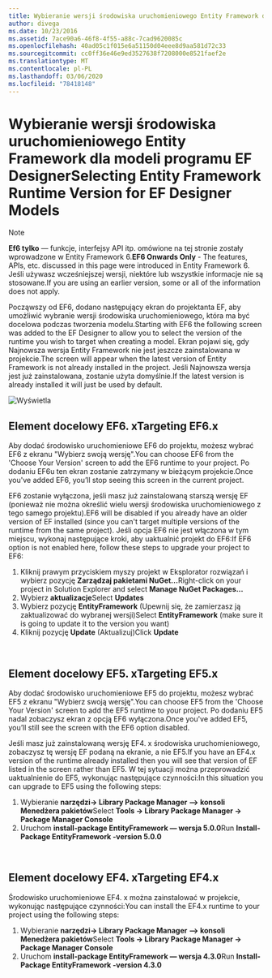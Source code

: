 ```yaml
---
title: Wybieranie wersji środowiska uruchomieniowego Entity Framework dla modeli programu EF Designer — EF6
author: divega
ms.date: 10/23/2016
ms.assetid: 7ace90a6-46f8-4f55-a88c-7cad9620085c
ms.openlocfilehash: 40ad05c1f015e6a51150d04eee8d9aa581d72c33
ms.sourcegitcommit: cc0ff36e46e9ed3527638f7208000e8521faef2e
ms.translationtype: MT
ms.contentlocale: pl-PL
ms.lasthandoff: 03/06/2020
ms.locfileid: "78418148"
---
```

# <a name="selecting-entity-framework-runtime-version-for-ef-designer-models"></a><span data-ttu-id="aee92-102">Wybieranie wersji środowiska uruchomieniowego Entity Framework dla modeli programu EF Designer</span><span class="sxs-lookup"><span data-stu-id="aee92-102">Selecting Entity Framework Runtime Version for EF Designer Models</span></span>
> [!NOTE]
> <span data-ttu-id="aee92-103">**Ef6 tylko** — funkcje, interfejsy API itp. omówione na tej stronie zostały wprowadzone w Entity Framework 6.</span><span class="sxs-lookup"><span data-stu-id="aee92-103">**EF6 Onwards Only** - The features, APIs, etc. discussed in this page were introduced in Entity Framework 6.</span></span> <span data-ttu-id="aee92-104">Jeśli używasz wcześniejszej wersji, niektóre lub wszystkie informacje nie są stosowane.</span><span class="sxs-lookup"><span data-stu-id="aee92-104">If you are using an earlier version, some or all of the information does not apply.</span></span>

<span data-ttu-id="aee92-105">Począwszy od EF6, dodano następujący ekran do projektanta EF, aby umożliwić wybranie wersji środowiska uruchomieniowego, która ma być docelowa podczas tworzenia modelu.</span><span class="sxs-lookup"><span data-stu-id="aee92-105">Starting with EF6 the following screen was added to the EF Designer to allow you to select the version of the runtime you wish to target when creating a model.</span></span> <span data-ttu-id="aee92-106">Ekran pojawi się, gdy Najnowsza wersja Entity Framework nie jest jeszcze zainstalowana w projekcie.</span><span class="sxs-lookup"><span data-stu-id="aee92-106">The screen will appear when the latest version of Entity Framework is not already installed in the project.</span></span> <span data-ttu-id="aee92-107">Jeśli Najnowsza wersja jest już zainstalowana, zostanie użyta domyślnie.</span><span class="sxs-lookup"><span data-stu-id="aee92-107">If the latest version is already installed it will just be used by default.</span></span>

![Wyświetla](~/ef6/media/screen.png)


## <a name="targeting-ef6x"></a><span data-ttu-id="aee92-109">Element docelowy EF6. x</span><span class="sxs-lookup"><span data-stu-id="aee92-109">Targeting EF6.x</span></span>

<span data-ttu-id="aee92-110">Aby dodać środowisko uruchomieniowe EF6 do projektu, możesz wybrać EF6 z ekranu "Wybierz swoją wersję".</span><span class="sxs-lookup"><span data-stu-id="aee92-110">You can choose EF6 from the 'Choose Your Version' screen to add the EF6 runtime to your project.</span></span> <span data-ttu-id="aee92-111">Po dodaniu EF6u ten ekran zostanie zatrzymany w bieżącym projekcie.</span><span class="sxs-lookup"><span data-stu-id="aee92-111">Once you've added EF6, you’ll stop seeing this screen in the current project.</span></span>

<span data-ttu-id="aee92-112">EF6 zostanie wyłączona, jeśli masz już zainstalowaną starszą wersję EF (ponieważ nie można określić wielu wersji środowiska uruchomieniowego z tego samego projektu).</span><span class="sxs-lookup"><span data-stu-id="aee92-112">EF6 will be disabled if you already have an older version of EF installed (since you can't target multiple versions of the runtime from the same project).</span></span> <span data-ttu-id="aee92-113">Jeśli opcja EF6 nie jest włączona w tym miejscu, wykonaj następujące kroki, aby uaktualnić projekt do EF6:</span><span class="sxs-lookup"><span data-stu-id="aee92-113">If EF6 option is not enabled here, follow these steps to upgrade your project to EF6:</span></span>

1.  <span data-ttu-id="aee92-114">Kliknij prawym przyciskiem myszy projekt w Eksplorator rozwiązań i wybierz pozycję **Zarządzaj pakietami NuGet...**</span><span class="sxs-lookup"><span data-stu-id="aee92-114">Right-click on your project in Solution Explorer and select **Manage NuGet Packages...**</span></span>
2.  <span data-ttu-id="aee92-115">Wybierz **aktualizacje**</span><span class="sxs-lookup"><span data-stu-id="aee92-115">Select **Updates**</span></span>
3.  <span data-ttu-id="aee92-116">Wybierz pozycję **EntityFramework** (Upewnij się, że zamierzasz ją zaktualizować do wybranej wersji)</span><span class="sxs-lookup"><span data-stu-id="aee92-116">Select **EntityFramework** (make sure it is going to update it to the version you want)</span></span>
4.  <span data-ttu-id="aee92-117">Kliknij pozycję **Update** (Aktualizuj)</span><span class="sxs-lookup"><span data-stu-id="aee92-117">Click **Update**</span></span>

 

## <a name="targeting-ef5x"></a><span data-ttu-id="aee92-118">Element docelowy EF5. x</span><span class="sxs-lookup"><span data-stu-id="aee92-118">Targeting EF5.x</span></span>

<span data-ttu-id="aee92-119">Aby dodać środowisko uruchomieniowe EF5 do projektu, możesz wybrać EF5 z ekranu "Wybierz swoją wersję".</span><span class="sxs-lookup"><span data-stu-id="aee92-119">You can choose EF5 from the 'Choose Your Version' screen to add the EF5 runtime to your project.</span></span> <span data-ttu-id="aee92-120">Po dodaniu EF5 nadal zobaczysz ekran z opcją EF6 wyłączona.</span><span class="sxs-lookup"><span data-stu-id="aee92-120">Once you've added EF5, you’ll still see the screen with the EF6 option disabled.</span></span>

<span data-ttu-id="aee92-121">Jeśli masz już zainstalowaną wersję EF4. x środowiska uruchomieniowego, zobaczysz tę wersję EF podaną na ekranie, a nie EF5.</span><span class="sxs-lookup"><span data-stu-id="aee92-121">If you have an EF4.x version of the runtime already installed then you will see that version of EF listed in the screen rather than EF5.</span></span> <span data-ttu-id="aee92-122">W tej sytuacji można przeprowadzić uaktualnienie do EF5, wykonując następujące czynności:</span><span class="sxs-lookup"><span data-stu-id="aee92-122">In this situation you can upgrade to EF5 using the following steps:</span></span>

1.  <span data-ttu-id="aee92-123">Wybieranie **narzędzi-&gt; Library Package Manager —&gt; konsoli Menedżera pakietów**</span><span class="sxs-lookup"><span data-stu-id="aee92-123">Select **Tools -&gt; Library Package Manager -&gt; Package Manager Console**</span></span>
2.  <span data-ttu-id="aee92-124">Uruchom **install-package EntityFramework — wersja 5.0.0**</span><span class="sxs-lookup"><span data-stu-id="aee92-124">Run **Install-Package EntityFramework -version 5.0.0**</span></span>

 

## <a name="targeting-ef4x"></a><span data-ttu-id="aee92-125">Element docelowy EF4. x</span><span class="sxs-lookup"><span data-stu-id="aee92-125">Targeting EF4.x</span></span>

<span data-ttu-id="aee92-126">Środowisko uruchomieniowe EF4. x można zainstalować w projekcie, wykonując następujące czynności:</span><span class="sxs-lookup"><span data-stu-id="aee92-126">You can install the EF4.x runtime to your project using the following steps:</span></span>

1.  <span data-ttu-id="aee92-127">Wybieranie **narzędzi-&gt; Library Package Manager —&gt; konsoli Menedżera pakietów**</span><span class="sxs-lookup"><span data-stu-id="aee92-127">Select **Tools -&gt; Library Package Manager -&gt; Package Manager Console**</span></span>
2.  <span data-ttu-id="aee92-128">Uruchom **install-package EntityFramework — wersja 4.3.0**</span><span class="sxs-lookup"><span data-stu-id="aee92-128">Run **Install-Package EntityFramework -version 4.3.0**</span></span>
